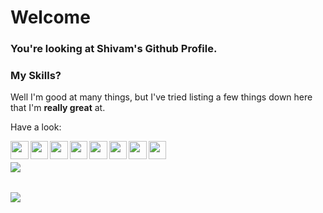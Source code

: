 # Welcome

### You're looking at Shivam's Github Profile.

### My Skills?

Well I'm good at many things, but I've tried listing a few things down here that I'm **really great** at.

Have a look:

<img align="left" src="https://skills.thijs.gg/icons?i=html&theme=dark" width="28.5"/>

<img align="left" src="https://skills.thijs.gg/icons?i=css&theme=dark" width="28.5"/>

<img align="left" src="https://skills.thijs.gg/icons?i=js&theme=dark" width="28.5"/>

<img align="left" src="https://skills.thijs.gg/icons?i=react&theme=dark" width="28.5"/>

<img align="left" src="https://skills.thijs.gg/icons?i=python&theme=dark" width="28.5"/>

<img align="left" src="https://skills.thijs.gg/icons?i=unity&theme=dark" width="28.5"/>

<img align="left" src="https://skills.thijs.gg/icons?i=c#&theme=dark" width="28.5"/>

<img align="left" src="https://skills.thijs.gg/icons?i=&theme=dark" width="28.5"/>



<br />

<br />

<div align="center">
  <div style="display: flex; flex-direction: column; gap: 2rem;">
    <img align="top" src="https://github-readme-stats.vercel.app/api/top-langs/?username=shivam27k&layout=compact&show_icons=true&title_color=ffffff&icon_color=34abeb&text_color=daf7dc&bg_color=151515" style="vertical-align: top;" />
    <img align="top" src="https://github-readme-stats.vercel.app/api?username=shivam27k&show_icons=true&title_color=ffffff&icon_color=34abeb&text_color=daf7dc&bg_color=151515" />
  </div>
</div>

<br />
<br />
<br />
<br />

